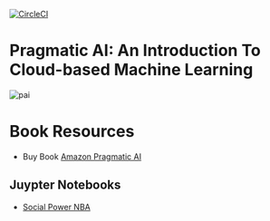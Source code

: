 [![CircleCI](https://circleci.com/gh/noahgift/pragmaticai.svg?style=svg)](https://circleci.com/gh/noahgift/pragmaticai)
# Pragmatic AI:  An Introduction To Cloud-based Machine Learning

![pai](https://user-images.githubusercontent.com/58792/37258262-633deaa6-2532-11e8-8c6f-b020ea1caae5.png)

# Book Resources

* Buy Book [Amazon Pragmatic AI](https://www.amazon.com/Pragmatic-AI-Introduction-Cloud-based-Learning/dp/0134863860)

## Juypter Notebooks
  * [Social Power NBA](https://github.com/noahgift/pragmaticai/tree/master/chapter7/notebooks)
